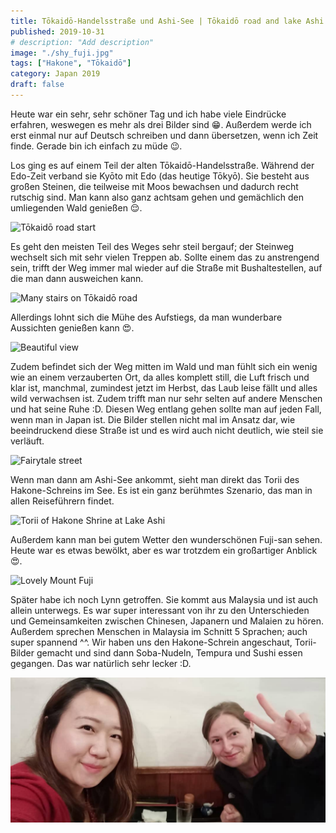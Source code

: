 ```yaml
---
title: Tōkaidō-Handelsstraße und Ashi-See | Tōkaidō road and lake Ashi #| 東海道と芦ノ湖
published: 2019-10-31
# description: "Add description"
image: "./shy_fuji.jpg"
tags: ["Hakone", "Tōkaidō"]
category: Japan 2019
draft: false
---
```


Heute war ein sehr, sehr schöner Tag und ich habe viele Eindrücke erfahren, weswegen es mehr als drei Bilder sind 😁. Außerdem werde ich erst einmal nur auf 
Deutsch schreiben und dann übersetzen, wenn ich Zeit finde. Gerade bin ich einfach zu müde 😉.

Los ging es auf einem Teil der alten Tōkaidō-Handelsstraße. Während der Edo-Zeit verband sie Kyōto mit Edo (das heutige Tōkyō). Sie besteht aus großen Steinen,
die teilweise mit Moos bewachsen und dadurch recht rutschig sind. Man kann also ganz achtsam gehen und gemächlich den umliegenden Wald genießen 😌.

![Tōkaidō road start](./street_one.jpg)

Es geht den meisten Teil des Weges sehr steil bergauf; der Steinweg wechselt sich mit sehr vielen Treppen ab. Sollte einem das zu anstrengend sein, trifft der 
Weg immer mal wieder auf die Straße mit Bushaltestellen, auf die man dann ausweichen kann.

![Many stairs on Tōkaidō road](./stairs.jpg)

Allerdings lohnt sich die Mühe des Aufstiegs, da man wunderbare Aussichten genießen kann 😍. 

![Beautiful view](./view.jpg)

Zudem befindet sich der Weg mitten im Wald und man fühlt sich ein wenig wie an einem verzauberten Ort, da alles komplett still, die Luft frisch und klar ist, 
manchmal, zumindest jetzt im Herbst, das Laub leise fällt und alles wild verwachsen ist. Zudem trifft man nur sehr selten auf andere Menschen und hat seine 
Ruhe :D.
Diesen Weg entlang gehen sollte man auf jeden Fall, wenn man in Japan ist. Die Bilder stellen nicht mal im Ansatz dar, wie beeindruckend diese Straße ist und 
es wird auch nicht deutlich, wie steil sie verläuft.   

![Fairytale street](./street_two.jpg)

Wenn man dann am Ashi-See ankommt, sieht man direkt das Torii des Hakone-Schreins im See. Es ist ein ganz berühmtes Szenario, das man in allen Reiseführern 
findet. 

![Torii of Hakone Shrine at Lake Ashi](./torii.jpg)

Außerdem kann man bei gutem Wetter den wunderschönen Fuji-san sehen. Heute war es etwas bewölkt, aber es war trotzdem ein großartiger Anblick 😍. 

![Lovely Mount Fuji](./shy_fuji.jpg)

Später habe ich noch Lynn getroffen. Sie kommt aus Malaysia und ist auch allein unterwegs. Es war super interessant von ihr zu den Unterschieden und 
Gemeinsamkeiten zwischen Chinesen, Japanern und  Malaien zu hören. Außerdem sprechen Menschen in Malaysia im Schnitt 5 Sprachen; auch super spannend ^^. 
Wir haben uns den Hakone-Schrein angeschaut, Torii-Bilder gemacht und sind dann Soba-Nudeln, Tempura und Sushi essen gegangen. Das war natürlich sehr lecker :D.

![Eating soba](./lynn.jpg)

